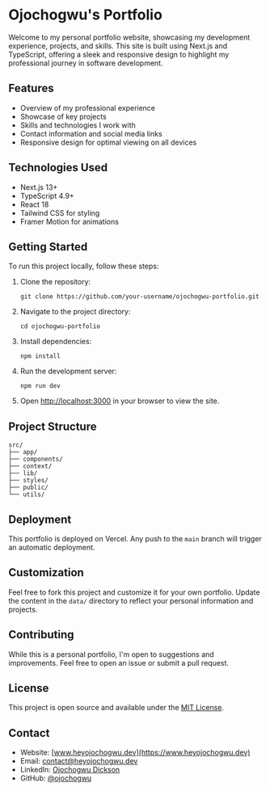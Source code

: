 # Ojochogwu's Portfolio

Welcome to my personal portfolio website, showcasing my development experience, projects, and skills. This site is built using Next.js and TypeScript, offering a sleek and responsive design to highlight my professional journey in software development.

## Features

- Overview of my professional experience
- Showcase of key projects
- Skills and technologies I work with
- Contact information and social media links
- Responsive design for optimal viewing on all devices

## Technologies Used

- Next.js 13+
- TypeScript 4.9+
- React 18
- Tailwind CSS for styling
- Framer Motion for animations

## Getting Started

To run this project locally, follow these steps:

1. Clone the repository:
   ```
   git clone https://github.com/your-username/ojochogwu-portfolio.git
   ```

2. Navigate to the project directory:
   ```
   cd ojochogwu-portfolio
   ```

3. Install dependencies:
   ```
   npm install
   ```

4. Run the development server:
   ```
   npm run dev
   ```

5. Open [http://localhost:3000](http://localhost:3000) in your browser to view the site.

## Project Structure

```
src/
├── app/
├── components/
├── context/
├── lib/
├── styles/
├── public/
└── utils/
```

## Deployment

This portfolio is deployed on Vercel. Any push to the `main` branch will trigger an automatic deployment.

## Customization

Feel free to fork this project and customize it for your own portfolio. Update the content in the `data/` directory to reflect your personal information and projects.

## Contributing

While this is a personal portfolio, I'm open to suggestions and improvements. Feel free to open an issue or submit a pull request.

## License

This project is open source and available under the [MIT License](LICENSE).

## Contact

- Website: [www.heyojochogwu.dev](https://www.heyojochogwu.dev)
- Email: contact@heyojochogwu.dev
- LinkedIn: [Ojochogwu Dickson](https://www.linkedin.com/in/ojochogwu-d-0838a312b/)
- GitHub: [@ojochogwu](https://github.com/ojochogwu866)
